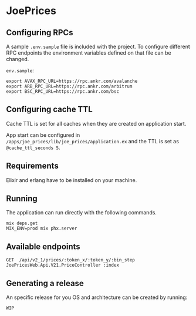 # JoePrices

## Configuring RPCs

A sample `.env.sample` file is included with the project. To configure different RPC endpoints the environment variables defined on that file can be changed.

`env.sample`:
```
export AVAX_RPC_URL=https://rpc.ankr.com/avalanche
export ARB_RPC_URL=https://rpc.ankr.com/arbitrum
export BSC_RPC_URL=https://rpc.ankr.com/bsc
```

## Configuring cache TTL

Cache TTL is set for all caches when they are created on application start. 

App start can be configured in `/apps/joe_prices/lib/joe_prices/application.ex` and the TTL is set as `@cache_ttl_seconds 5`.

## Requirements

Elixir and erlang have to be installed on your machine.

## Running

The application can run directly with the following commands.

```
mix deps.get
MIX_ENV=prod mix phx.server
```

## Available endpoints

```
GET  /api/v2_1/prices/:token_x/:token_y/:bin_step  JoePricesWeb.Api.V21.PriceController :index
```

## Generating a release

An specific release for you OS and architecture can be created by running:

```
WIP
```
